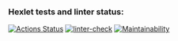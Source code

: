 ### Hexlet tests and linter status:
[![Actions Status](https://github.com/kat-git-hub/python-project-lvl2/workflows/hexlet-check/badge.svg)](https://github.com/kat-git-hub/python-project-lvl2/actions)      [![linter-check](https://github.com/kat-git-hub/python-project-lvl2/actions/workflows/linter-check.yml/badge.svg)](https://github.com/kat-git-hub/python-project-lvl2/actions/workflows/linter-check.yml)      [![Maintainability](https://api.codeclimate.com/v1/badges/749fcc991f03e3b107b5/maintainability)](https://codeclimate.com/github/kat-git-hub/python-project-lvl2/maintainability)